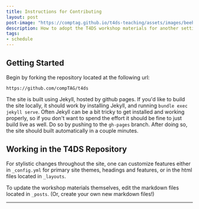 ```yaml
---
title: Instructions for Contributing
layout: post
post-image: "https://comptag.github.io/t4ds-teaching/assets/images/beehive.jpg"
description: How to adopt the T4DS workshop materials for another setting
tags:
- schedule
---
```


## Getting Started

Begin by forking the repository located at the following url:

`https://github.com/compTAG/t4ds`

The site is built using Jekyll, hosted by github pages. If you'd like to build the
site locally, it should work by installing Jekyll, and running
`bundle exec jekyll serve`. Often Jekyll can be a bit tricky to get installed and
working properly, so if you don't want to spend the effort it should be fine to just 
build live as well. Do so by pushing to the `gh-pages` branch. After doing so, the 
site should built automatically in a couple minutes.

## Working in the T4DS Repository

For stylistic changes throughout the site, one can customize features either in
`_config.yml` for primary site themes, headings and features, or in the html files
located in `_layouts`.

To update the workshop materials themselves, edit the markdown files located in
`_posts`. (Or, create your own new markdown files!)  

---
